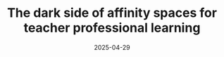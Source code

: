 ---
types: ["publication"]
date: 2025-04-29
layout: publication
publication_types: "journal"
title: "The dark side of affinity spaces for teacher professional learning"
co-authors: ["Dan Krutka"]
outlets: ["British Journal of Educational Technology"]
projects: ["far-right social media and education"]
topics: ["social media","teacher professional learning","informal learning","critical educational technology","affinity spaces","far-right social media"]
methods: ["digital methods","webscraping","qualitative coding"]
link: ""
link_type: "" 
summary: "The affinity space framework has proven useful for explaining and understanding teacher activity on social media platforms. In this study, we explore the ‘dark side’ of teacher affinity spaces by documenting a partisan teachers' group on an alternative social media platform. We used a mix of a priori and emergent coding to analyse screenshots of posts and comments from a public teachers' group and group administrators' activity on the broader platform. Findings indicate that although the group administrators began with a focus on teachers, most participants were non-teachers with political (rather than professional) concerns about US education. Furthermore, administrators both freely engaged with political talking points in their activity outside the teachers' group and allowed the broader platform culture—including conspiratorial thinking, explicit racism and out-group villainization—to seep in. We conclude by describing how these findings correspond with the key characteristics of an affinity space, including an overlapping of affinities, a lack of concern for professional qualifications, and influence from the broader platform. These findings provide an illustrative example of how teacher affinity spaces can drift from their stated intention within the larger platform context."
citation: 'Krutka, D. G., & <strong>Greenhalgh</strong>, S. P. (advance online publication). The dark side of affinity spaces for teacher professional learning. <em>British Journal of Educational Technology</em>. <a href="https://doi.org/10.1111/bjet.13593">https://doi.org/10.1111/bjet.13593</a>'
---